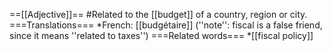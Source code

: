 ==[[Adjective]]==
#Related to the [[budget]] of a country, region or city.
===Translations===
*French: [[budgétaire]] (''note'': fiscal is a false friend, since it means ''related to taxes'')
===Related words===
*[[fiscal policy]]